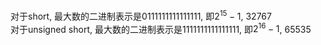 对于short, 最大数的二进制表示是0111111111111111, 即$2^15-1$, 32767  
对于unsigned short, 最大数的二进制表示是1111111111111111, 即$2^16-1$, 65535  